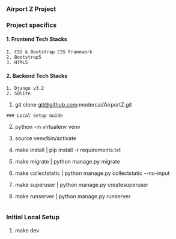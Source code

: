 ### Airport Z Project

### Project specifics
#### 1. Frontend Tech Stacks 

```- Django
1. CSS & Bootstrap CSS Framework
2. Bootstrap5
3. HTML5
```
#### 2. Backend Tech Stacks
```
1. Django v3.2
2. SQlite

```
1. git clone git@github.com:modercai/AirportZ.git
```
### Local Setup Guide
```
2. python -m virtualenv venv

3. source venv/bin/activate

4. make install | pip install -r requirements.txt

5. make migrate | python manage.py migrate

6. make collectstatic | python manage.py collectstatic --no-input

7. make superuser | python manage.py createsuperuser

8. make runserver | python manage.py runserver
```

```
### Initial Local Setup

1. make dev
```